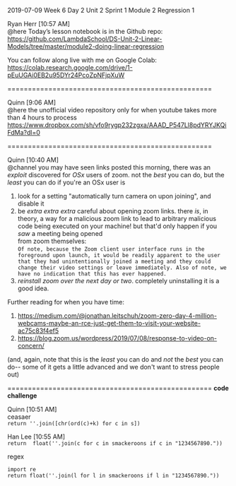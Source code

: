 
2019-07-09 Week 6 Day 2
Unit 2 Sprint 1 Module 2 Regression 1

Ryan Herr [10:57 AM]  
@here Today’s lesson notebook is in the Github repo:   
https://github.com/LambdaSchool/DS-Unit-2-Linear-Models/tree/master/module2-doing-linear-regression

You can follow along live with me on Google Colab:   
https://colab.research.google.com/drive/1-pEuUGAi0EB2u95DYr24PcoZpNFjpXuW

==================================================

Quinn [9:06 AM]  
@here the unofficial video repository only for when youtube takes more than 4 hours to process   https://www.dropbox.com/sh/vfo9rygp232zgxa/AAAD_P547Ll8pdYRYJKQiFdMa?dl=0  

==================================================

Quinn [10:40 AM]  
@channel you may have seen links posted this morning, there was an *exploit* discovered for *OSx* users of zoom. not the _best_ you can do, but the _least_ you can do if you're an OSx user is

1. look for a setting "automatically turn camera on upon joining", and disable it  
2. be *extra extra extra* careful about opening zoom links. there _is_, in theory, a way for a malicious zoom link to lead to arbitrary malicious code being executed on your machine! but that'd only happen if you _saw_ a meeting being opened  
from zoom themselves:  
```Of note, because the Zoom client user interface runs in the foreground upon launch, it would be readily apparent to the user that they had unintentionally joined a meeting and they could change their video settings or leave immediately. Also of note, we have no indication that this has ever happened.```
3. *reinstall zoom over the next day or two*. completely uninstalling it is a good idea.  

Further reading for when you have time:  
1. https://medium.com/@jonathan.leitschuh/zoom-zero-day-4-million-webcams-maybe-an-rce-just-get-them-to-visit-your-website-ac75c83f4ef5  
2. https://blog.zoom.us/wordpress/2019/07/08/response-to-video-on-concern/  

(and, again, note that this is the _least_ you can do and *not* the _best_ you can do-- some of it gets a little advanced and we don't want to stress people out)   

==================================================
**code challenge**  

Quinn [10:51 AM]  
ceasaer  
`return ''.join([chr(ord(c)+k) for c in s])`

Han Lee [10:55 AM]  
`return  float(''.join(c for c in smackeroons if c in "1234567890."))`

regex  
```
import re
return float(''.join(l for l in smackeroons if l in "1234567890."))
```
